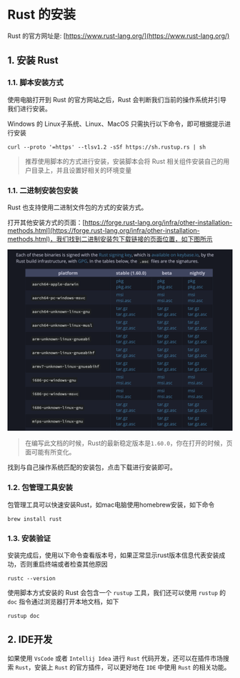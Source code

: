 # Rust 的安装

Rust 的官方网址是: [https://www.rust-lang.org/](https://www.rust-lang.org/)


## 1. 安装 Rust


### 1.1. 脚本安装方式

使用电脑打开到 Rust 的官方网站之后，Rust 会判断我们当前的操作系统并引导我们进行安装。

Windows 的 Linux子系统、Linux、MacOS 只需执行以下命令，即可根据提示进行安装

```shell
curl --proto '=https' --tlsv1.2 -sSf https://sh.rustup.rs | sh
```

> 推荐使用脚本的方式进行安装，安装脚本会将 Rust 相关组件安装自己的用户目录上，并且设置好相关的环境变量


### 1.1. 二进制安装包安装

Rust 也支持使用二进制文件包的方式的安装方式。


打开其他安装方式的页面：[https://forge.rust-lang.org/infra/other-installation-methods.html](https://forge.rust-lang.org/infra/other-installation-methods.html)，我们找到二进制安装包下载链接的页面位置，如下图所示


![01-01.png](./img/01-01.png)


> 在编写此文档的时候，Rust的最新稳定版本是`1.60.0`，你在打开的时候，页面可能有所变化。


找到与自己操作系统匹配的安装包，点击下载进行安装即可。


### 1.2. 包管理工具安装

包管理工具可以快速安装Rust，如mac电脑使用homebrew安装，如下命令

```shell
brew install rust
```


### 1.3. 安装验证

安装完成后，使用以下命令查看版本号，如果正常显示rust版本信息代表安装成功，否则重启终端或者检查其他原因

```shell
rustc --version
```

使用脚本方式安装的 Rust 会包含一个 `rustup` 工具，我们还可以使用 `rustup` 的 `doc` 指令通过浏览器打开本地文档，如下

```shell
rustup doc
```


## 2. IDE开发


如果使用 `VsCode` 或者 `Intellij Idea` 进行 `Rust` 代码开发，还可以在插件市场搜索 `Rust`，安装上 `Rust` 的官方插件，可以更好地在 `IDE` 中使用 `Rust` 的相关功能。




